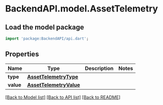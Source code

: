 # BackendAPI.model.AssetTelemetry

## Load the model package
```dart
import 'package:BackendAPI/api.dart';
```

## Properties
Name | Type | Description | Notes
------------ | ------------- | ------------- | -------------
**type** | [**AssetTelemetryType**](AssetTelemetryType.md) |  | 
**value** | [**AssetTelemetryValue**](AssetTelemetryValue.md) |  | 

[[Back to Model list]](../README.md#documentation-for-models) [[Back to API list]](../README.md#documentation-for-api-endpoints) [[Back to README]](../README.md)



